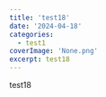 ```yaml
---
title: 'test18'
date: '2024-04-18'
categories:
  - test1
coverImage: 'None.png'
excerpt: test18
---
```


test18
